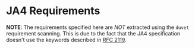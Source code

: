 # JA4 Requirements

**NOTE**: The requirements specified here are _NOT_ extracted using the `duvet` requirement scanning. This is due to the fact that the JA4 specification doesn't use the keywords described in [RFC 2119](https://www.rfc-editor.org/rfc/rfc2119).
